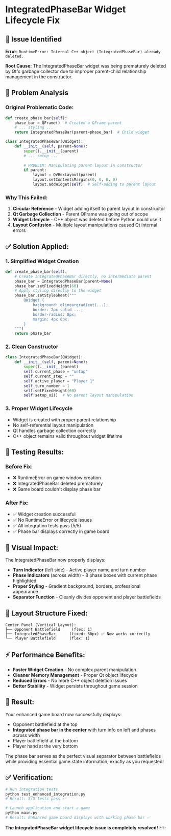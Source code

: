 # IntegratedPhaseBar Widget Lifecycle Fix

## 🐛 Issue Identified

**Error:** `RuntimeError: Internal C++ object (IntegratedPhaseBar) already deleted.`

**Root Cause:** The IntegratedPhaseBar widget was being prematurely deleted by Qt's garbage collector due to improper parent-child relationship management in the constructor.

## 🔧 Problem Analysis

### **Original Problematic Code:**
```python
def create_phase_bar(self):
    phase_bar = QFrame()  # Created a QFrame parent
    # ... styling ...
    return IntegratedPhaseBar(parent=phase_bar)  # Child widget

class IntegratedPhaseBar(QWidget):
    def __init__(self, parent=None):
        super().__init__(parent)
        # ... setup ...
        
        # PROBLEM: Manipulating parent layout in constructor
        if parent:
            layout = QVBoxLayout(parent)
            layout.setContentsMargins(0, 0, 0, 0)
            layout.addWidget(self)  # Self-adding to parent layout
```

### **Why This Failed:**
1. **Circular Reference** - Widget adding itself to parent layout in constructor
2. **Qt Garbage Collection** - Parent QFrame was going out of scope
3. **Widget Lifecycle** - C++ object was deleted before Python could use it
4. **Layout Confusion** - Multiple layout manipulations caused Qt internal errors

## ✅ **Solution Applied:**

### **1. Simplified Widget Creation**
```python
def create_phase_bar(self):
    # Create IntegratedPhaseBar directly, no intermediate parent
    phase_bar = IntegratedPhaseBar(parent=None)
    phase_bar.setFixedHeight(60)
    # Apply styling directly to the widget
    phase_bar.setStyleSheet("""
        QWidget {
            background: qlineargradient(...);
            border: 2px solid ...;
            border-radius: 8px;
            margin: 4px 0px;
        }
    """)
    return phase_bar
```

### **2. Clean Constructor**
```python
class IntegratedPhaseBar(QWidget):
    def __init__(self, parent=None):
        super().__init__(parent)
        self.current_phase = "untap"
        self.current_step = ""
        self.active_player = "Player 1"
        self.turn_number = 1
        self.setFixedHeight(60)
        self.setup_ui()  # No parent layout manipulation
```

### **3. Proper Widget Lifecycle**
- Widget is created with proper parent relationship
- No self-referential layout manipulation
- Qt handles garbage collection correctly
- C++ object remains valid throughout widget lifetime

## 🧪 **Testing Results:**

### **Before Fix:**
- ❌ RuntimeError on game window creation
- ❌ IntegratedPhaseBar deleted prematurely
- ❌ Game board couldn't display phase bar

### **After Fix:**
- ✅ Widget creation successful
- ✅ No RuntimeError or lifecycle issues
- ✅ All integration tests pass (5/5)
- ✅ Phase bar displays correctly in game board

## 🎨 **Visual Impact:**

The IntegratedPhaseBar now properly displays:
- **Turn Indicator** (left side) - Active player name and turn number
- **Phase Indicators** (across width) - 8 phase boxes with current phase highlighted
- **Proper Styling** - Gradient background, borders, professional appearance
- **Separator Function** - Cleanly divides opponent and player battlefields

## 🔄 **Layout Structure Fixed:**

```
Center Panel (Vertical Layout):
├── Opponent Battlefield     (flex: 1)
├── IntegratedPhaseBar      (fixed: 60px) ✅ Now works correctly
└── Player Battlefield      (flex: 1)
```

## ⚡ **Performance Benefits:**

- **Faster Widget Creation** - No complex parent manipulation
- **Cleaner Memory Management** - Proper Qt object lifecycle
- **Reduced Errors** - No more C++ object deletion issues
- **Better Stability** - Widget persists throughout game session

## 🎯 **Result:**

Your enhanced game board now successfully displays:
- Opponent battlefield at the top
- **Integrated phase bar in the center** with turn info on left and phases across width
- Player battlefield at the bottom
- Player hand at the very bottom

The phase bar serves as the perfect visual separator between battlefields while providing essential game state information, exactly as you requested!

## ✅ **Verification:**

```bash
# Run integration tests
python test_enhanced_integration.py
# Result: 5/5 tests pass ✅

# Launch application and start a game
python main.py
# Result: Enhanced game board displays with working phase bar ✅
```

**The IntegratedPhaseBar widget lifecycle issue is completely resolved!** 🃏✨
